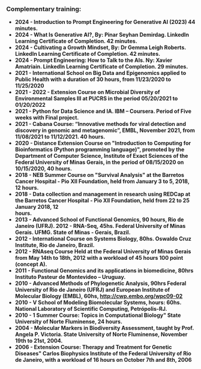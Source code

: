 ### Complementary training:

- **2024 - Introduction to Prompt Engineering for Generative AI (2023) 44 minutes.**
- **2024 - What Is Generative AI?, By: Pinar Seyhan Demirdag. LinkedIn Learning Certificate of Completion. 42 minutes.**
- **2024 - Cultivating a Growth Mindset, By: Dr Gemma Leigh Roberts. LinkedIn Learning Certificate of Completion. 42 minutes.**
- **2024 - Prompt Engineering: How to Talk to the AIs. Ny: Xavier Amatriain. LinkedIn Learning Certificate of Completion. 29 minutes.** 
- **2021 - International School on Big Data and Epigenomics applied to Public Health with a duration of 30 hours, from 11/23/2020 to 11/25/2020**
- **2021 - 2022 - Extension Course on Microbial Diversity of Environmental Samples III at PUCRS in the period 05/20/2021 to 01/20/2022**
- **2021 - Python for Data Science and IA. IBM – Coursera. Period of Five  weeks with Final project.**
- **2021 - Cabana Course: “Innovative methods for viral detection and discovery in genomic and metagenomic”, EMBL, November 2021, from 11/08/2021 to 11/12/2021. 40 hours.**
- **2020 - Distance Extension Course on "Introduction to Computing for Bioinformatics (Python programming language)", promoted by the Department of Computer 
           Science, Institute of Exact Sciences of the Federal University of Minas Gerais, in the period of 08/15/2020 on 10/15/2020, 40 hours.**
- **2018 - NEB Summer Course on "Survival Analysis" at the Barretos Cancer Hospital - Pio XII Foundation, held from January 3 to 5, 2018,  12 hours.**
- **2018 - Data collection and management in research using REDCap at the Barretos Cancer Hospital - Pio XII Foundation, held from 22 to 25 January 2018, 12    
           hours.**
- **2013 - Advanced School of Functional Genomics, 90 hours, Rio de Janeiro (UFRJ). 2012 - RNA-Seq, 45hs. Federal University of Minas Gerais. UFMG. State of Minas -            Gerais, Brazil.**
- **2012 - International Course on Systems Biology, 80hs. Oswaldo Cruz Institute, Rio de Janeiro, Brazil.**
- **2012 - RNAseq Course Held at the Federal University of Minas Gerais from May 14th to 18th, 2012 with a workload of 45 hours 100 point (concept A).**
- **2011 - Functional Genomics and its applications in biomedicine, 80hrs Instituto Pasteur de Montevideo – Uruguay.**
- **2010 - Advanced Methods of Phylogenetic Analysis, 90hrs Federal University of Rio de Janeiro (UFRJ) and European Institute of Molecular Biology (EMBL), 60hs, 
           http://cwp.embo.org/wpc09-02**
- **2010 - V School of Modeling Biomolecular Systems, hours: 60hs. National Laboratory of Scientific Computing, Petrópolis-RJ.**
- **2010 - 1 Summer Course: Topics in Computational Biology" State University of Norte Fluminense, 24 hours.**
- **2004 - Molecular Markers in Biodiversity Assessment, taught by Prof. Angela P. Victoria. State University of Norte Fluminense, November 19th to 21st, 2004.**
- **2006 - Extension Course: Therapy and Treatment for Genetic Diseases" Carlos Biophysics Institute of the Federal University of Rio de Janeiro, with a workload of 16 hours on October 7th and 8th, 2006**








